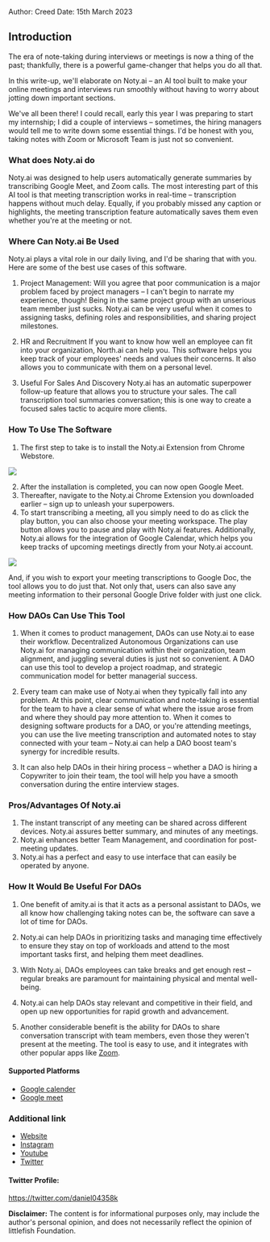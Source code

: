 
Author: Creed
Date:  15th March 2023

## Introduction

The era of note-taking during interviews or meetings is now a thing of the past; thankfully, there is a powerful game-changer that helps you do all that.

In this write-up, we'll elaborate on Noty.ai – an AI tool built to make your online meetings and interviews run smoothly without having to worry about jotting down important sections. 

We've all been there! I could recall, early this year I was preparing to start my internship; I did a couple of interviews – sometimes, the hiring managers would tell me to write down some essential things. I'd be honest with you, taking notes with Zoom or Microsoft Team is just not so convenient.

### What does Noty.ai do

Noty.ai was designed to help users automatically generate summaries by transcribing Google Meet, and Zoom calls. The most interesting part of this AI tool is that meeting transcription works in real-time – transcription happens without much delay. Equally, if you probably missed any caption or highlights, the meeting transcription feature automatically saves them even whether you're at the meeting or not.

### Where Can Noty.ai Be Used
Noty.ai plays a vital role in our daily living, and I'd be sharing that with you. Here are some of the best use cases of this software.

1. Project Management: 
Will you agree that poor communication
is a major problem faced by project managers – I can't begin to narrate my experience, though! Being in the same project group with an unserious team member just sucks. Noty.ai can be very useful when it comes to assigning tasks, defining roles and responsibilities, and sharing project milestones.

2. HR and Recruitment
If you want to know how well an employee can fit into your organization, North.ai can help you. This software helps you keep track of your employees' needs and values their concerns. It also allows you to communicate with them on a personal level.

3. Useful For Sales And Discovery
Noty.ai has an automatic superpower follow-up feature that allows you to structure your sales. The call transcription tool summaries conversation; this is one way to create a focused sales tactic to acquire more clients. 

### How To Use The Software

1. The first step to take is to install the Noty.ai Extension from Chrome Webstore.

![](https://i.imgur.com/NkP42U2.png)

2. After the installation is completed, you can now open Google Meet.
3. Thereafter, navigate to the Noty.ai Chrome Extension you downloaded earlier – sign up to unleash your superpowers.
4. To start transcribing a meeting, all you simply need to do as click the play button, you can also choose your meeting workspace. The play button allows you to pause and play with Noty.ai features. Additionally, Noty.ai allows for the integration of Google Calendar, which helps you keep tracks of upcoming meetings directly from your Noty.ai account.

![](https://i.imgur.com/wvZRQs7.png)

And, if you wish to export your meeting transcriptions to Google Doc, the tool allows you to do just that. Not only that, users can also save any meeting information to their personal Google Drive folder with just one click.

### How DAOs Can Use This Tool

1. When it comes to product management, DAOs can use Noty.ai to ease their workflow. Decentralized Autonomous Organizations can use Noty.ai for managing communication within their organization, team alignment, and juggling several duties is just not so convenient. A DAO can use this tool to develop a project roadmap, and strategic communication model for better managerial success.

2. Every team can make use of Noty.ai when they typically fall into any problem. At this point, clear communication and note-taking is essential for the team to have a clear sense of what where the issue arose from and where they should pay more attention to. When it comes to designing software products for a DAO, or you're attending meetings, you can use the live meeting transcription and automated notes to stay connected with your team – Noty.ai can help a DAO boost team's synergy for incredible results.

3. It can also help DAOs in their hiring process – whether a DAO is hiring a Copywriter to join their team, the tool will help you have a smooth conversation during the entire interview stages.

### Pros/Advantages Of Noty.ai

1. The instant transcript of any meeting can be shared across different devices. Noty.ai assures better summary, and minutes of any meetings.
2. Noty.ai enhances better Team Management, and coordination for post-meeting updates. 
3. Noty.ai has a perfect and easy to use interface that can easily be operated by anyone. 

### How It Would Be Useful For DAOs

1. One benefit of amity.ai is that it acts as a personal assistant to DAOs, we all know how challenging taking notes can be, the software can save a lot of time for DAOs.

2. Noty.ai can help DAOs in prioritizing tasks and managing time effectively to ensure they stay on top of workloads and attend to the most important tasks first, and helping them meet deadlines.

3. With Noty.ai, DAOs employees can take breaks and get enough rest – regular breaks are paramount for maintaining physical and mental well-being. 

4. Noty.ai can help DAOs stay relevant and competitive in their field, and open up new opportunities for rapid growth and advancement.

5. Another considerable benefit is the ability for DAOs to share conversation transcript with team members, even those they weren't present at the meeting. The tool is easy to use, and it integrates with other popular apps like [Zoom](https://noty.ai/integrations/zoom).

#### Supported Platforms

* [Google calender](https://noty.ai/integrations/google-calendar)
* [ Google meet](https://noty.ai/integrations/google-meet)

### Additional link
* [Website](https://noty.ai/)
* [Instagram](https://instagram.com/noty.ai.superpowers?igshid=YmMyMTA2M2Y=)
* [Youtube](https://www.youtube.com/@noty_ai)
* [Twitter](https://twitter.com/noty_ai)

#### Twitter Profile:
https://twitter.com/daniel04358k

**Disclaimer:** The content is for informational purposes only, may include the author's personal opinion, and does not necessarily reflect the opinion of littlefish Foundation.